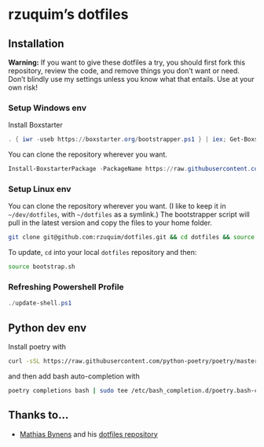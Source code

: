 # rzuquim’s dotfiles

## Installation

**Warning:** If you want to give these dotfiles a try, you should first fork this repository, review the code, and remove things you don’t want or need. Don’t blindly use my settings unless you know what that entails. Use at your own risk!

### Setup Windows env

Install Boxstarter

```powershell
. { iwr -useb https://boxstarter.org/bootstrapper.ps1 } | iex; Get-Boxstarter -Force
```

You can clone the repository wherever you want.

```powershell
Install-BoxstarterPackage -PackageName https://raw.githubusercontent.com/lucasrodrigues10/dotfiles/other-changes/bootstrap.ps1 -DisableReboots
```

### Setup Linux env

You can clone the repository wherever you want. (I like to keep it in `~/dev/dotfiles`, with `~/dotfiles` as a symlink.) The bootstrapper script will pull in the latest version and copy the files to your home folder.

```bash
git clone git@github.com:rzuquim/dotfiles.git && cd dotfiles && source bootstrap.sh
```

To update, `cd` into your local `dotfiles` repository and then:

```bash
source bootstrap.sh
```

### Refreshing Powershell Profile

```powershell
./update-shell.ps1
```

## Python dev env

Install poetry with

```bash
curl -sSL https://raw.githubusercontent.com/python-poetry/poetry/master/get-poetry.py | python -
```

and then add bash auto-completion with

```bash
poetry completions bash | sudo tee /etc/bash_completion.d/poetry.bash-completion
```


## Thanks to…

* [Mathias Bynens](https://mathiasbynens.be/) and his [dotfiles repository](https://github.com/mathiasbynens/dotfiles)
